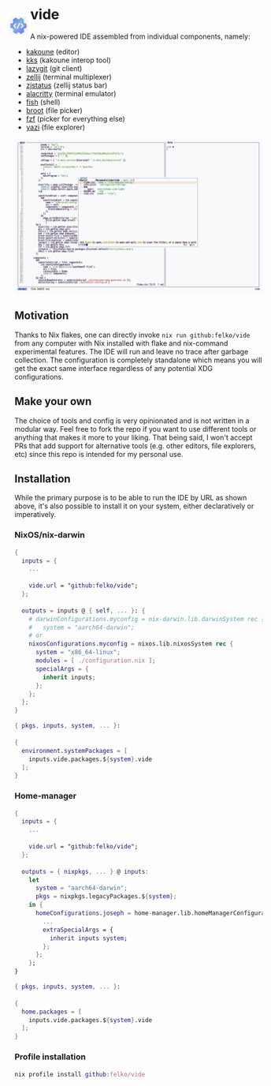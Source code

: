 <h1> <img src="icon/icon.svg"
  width="48"
  height="48"
  style="margin: 16px 0px 0px -16px; float: left;" />
  vide
</h1>

A nix-powered IDE assembled from individual components, namely:
- [kakoune](https://kakoune.org/) (editor)
- [kks](https://github.com/kkga/kks) (kakoune interop tool)
- [lazygit](https://github.com/jesseduffield/lazygit) (git client)
- [zellij](https://zellij.dev/) (terminal multiplexer)
- [zjstatus](https://github.com/dj95/zjstatus) (zellij status bar)
- [alacritty](https://alacritty.org) (terminal emulator)
- [fish](https://fishshell.com/) (shell)
- [broot](https://dystroy.org/broot/) (file picker)
- [fzf](https://github.com/junegunn/fzf) (picker for everything else)
- [yazi](https://github.com/sxyazi/yazi) (file explorer)

![selecting a file by content search using broot](screenshots/editor.png)

## Motivation

Thanks to Nix flakes, one can directly invoke `nix run github:felko/vide` from any computer with Nix installed with flake and nix-command experimental features.
The IDE will run and leave no trace after garbage collection.
The configuration is completely standalone which means you will get the exact same interface regardless of any potential XDG configurations.

## Make your own

The choice of tools and config is very opinionated and is not written in a modular way.
Feel free to fork the repo if you want to use different tools or anything that makes it more to your liking.
That being said, I won't accept PRs that add support for alternative tools (e.g. other editors, file explorers, etc) since this repo is intended for my personal use.

## Installation

While the primary purpose is to be able to run the IDE by URL as shown above, it's also possible to install it on your system, either declaratively or imperatively.

### NixOS/nix-darwin

```nix
{
  inputs = {
    ...

    vide.url = "github:felko/vide";
  };

  outputs = inputs @ { self, ... }: {
    # darwinConfigurations.myconfig = nix-darwin.lib.darwinSystem rec {
    #   system = "aarch64-darwin";
    # or
    nixosConfigurations.myconfig = nixos.lib.nixosSystem rec {
      system = "x86_64-linux";
      modules = [ ./configuration.nix ];
      specialArgs = {
        inherit inputs;
      };
    };
  };
}
```

```nix
{ pkgs, inputs, system, ... }:

{
  environment.systemPackages = [
    inputs.vide.packages.${system}.vide
  ];
}
```

### Home-manager


```nix
{
  inputs = {
    ...

    vide.url = "github:felko/vide";
  };

  outputs = { nixpkgs, ... } @ inputs:
    let
      system = "aarch64-darwin";
      pkgs = nixpkgs.legacyPackages.${system};
    in {
      homeConfigurations.joseph = home-manager.lib.homeManagerConfiguration {
        ...
        extraSpecialArgs = {
          inherit inputs system;
        };
      };
    };
}
```

```nix
{ pkgs, inputs, system, ... }:

{
  home.packages = [
    inputs.vide.packages.${system}.vide
  ];
}
```

### Profile installation

```nix
nix profile install github:felko/vide
```

